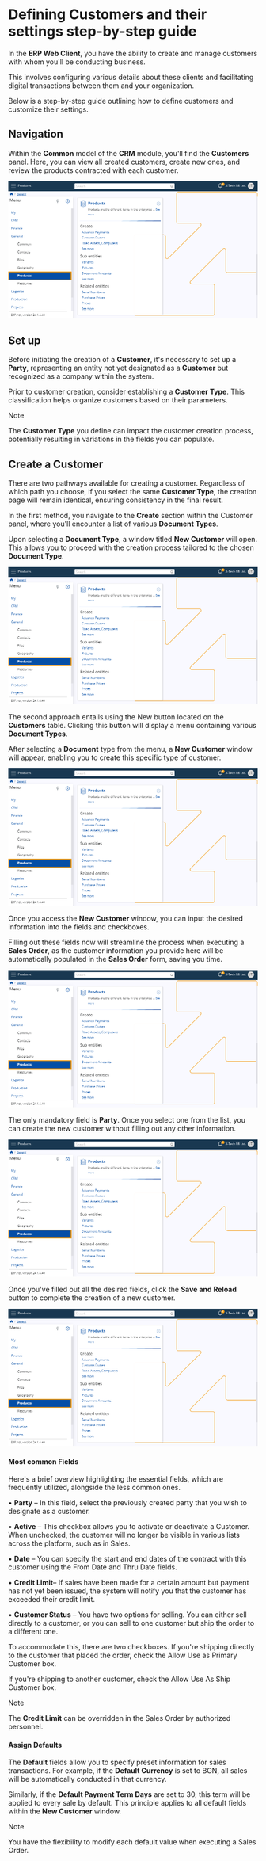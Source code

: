 # Defining Customers and their settings step-by-step guide 

In the **ERP Web Client**, you have the ability to create and manage customers with whom you'll be conducting business. 

This involves configuring various details about these clients and facilitating digital transactions between them and your organization. 

Below is a step-by-step guide outlining how to define customers and customize their settings.

## Navigation

Within the **Common** model of the **CRM** module, you'll find the **Customers** panel. Here, you can view all created customers, create new ones, and review the products contracted with each customer.

![Pictures](pictures/Products_view_27_02.png)
 
## Set up 

Before initiating the creation of a **Customer**, it's necessary to set up a **Party**, representing an entity not yet designated as a **Customer** but recognized as a company within the system.

Prior to customer creation, consider establishing a **Customer Type**. This classification helps organize customers based on their parameters.

> [!NOTE]
> The **Customer Type** you define can impact the customer creation process, potentially resulting in variations in the fields you can populate.

## Create a Customer 

There are two pathways available for creating a customer. Regardless of which path you choose, if you select the same **Customer Type**, the creation page will remain identical, ensuring consistency in the final result.

In the first method, you navigate to the **Create** section within the Customer panel, where you'll encounter a list of various **Document Types**. 

Upon selecting a **Document Type**, a window titled **New Customer** will open. This allows you to proceed with the creation process tailored to the chosen **Document Type**.

![Pictures](pictures/Products_view_27_02.png)
 
The second approach entails using the New button located on the **Customers** table. Clicking this button will display a menu containing various **Document Types**. 

After selecting a **Document** type from the menu, a **New Customer** window will appear, enabling you to create this specific type of customer. 

![Pictures](pictures/Products_view_27_02.png)
 
Once you access the **New Customer** window, you can input the desired information into the fields and checkboxes. 

Filling out these fields now will streamline the process when executing a **Sales Order**, as the customer information you provide here will be automatically populated in the **Sales Order** form, saving you time.

![Pictures](pictures/Products_view_27_02.png)
 
The only mandatory field is **Party**. Once you select one from the list, you can create the new customer without filling out any other information.

![Pictures](pictures/Products_view_27_02.png)

Once you've filled out all the desired fields, click the **Save and Reload** button to complete the creation of a new customer.

![Pictures](pictures/Products_view_27_02.png)
 
#### Most common Fields 

Here's a brief overview highlighting the essential fields, which are frequently utilized, alongside the less common ones.

•	**Party** – In this field, select the previously created party that you wish to designate as a customer.

•	**Active** – This checkbox allows you to activate or deactivate a Customer. When unchecked, the customer will no longer be visible in various lists across the platform, such as in Sales.

•	**Date** – You can specify the start and end dates of the contract with this customer using the From Date and Thru Date fields.

•	**Credit Limit**– If sales have been made for a certain amount but payment has not yet been issued, the system will notify you that the customer has exceeded their credit limit.

•	**Customer Status** – You have two options for selling. You can either sell directly to a customer, or you can sell to one customer but ship the order to a different one. 

To accommodate this, there are two checkboxes. If you're shipping directly to the customer that placed the order, check the Allow Use as Primary Customer box. 

If you're shipping to another customer, check the Allow Use As Ship Customer box.

> [!NOTE]
> The **Credit Limit** can be overridden in the Sales Order by authorized personnel.

#### Assign Defaults 

The **Default** fields allow you to specify preset information for sales transactions. For example, if the **Default Currency** is set to BGN, all sales will be automatically conducted in that currency. 

Similarly, if the **Default Payment Term Days** are set to 30, this term will be applied to every sale by default. This principle applies to all default fields within the **New Customer** window.

> [!NOTE]
> You have the flexibility to modify each default value when executing a Sales Order.
